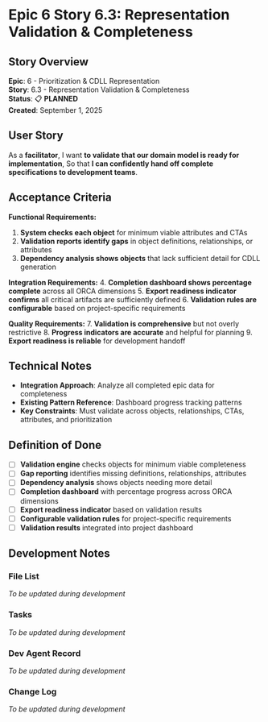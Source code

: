 # Epic 6 Story 6.3: Representation Validation & Completeness

## Story Overview

**Epic**: 6 - Prioritization & CDLL Representation  
**Story**: 6.3 - Representation Validation & Completeness  
**Status**: 📋 **PLANNED**  
**Created**: September 1, 2025

## User Story

As a **facilitator**,
I want **to validate that our domain model is ready for implementation**,
So that **I can confidently hand off complete specifications to development teams**.

## Acceptance Criteria

**Functional Requirements:**

1. **System checks each object** for minimum viable attributes and CTAs
2. **Validation reports identify gaps** in object definitions, relationships, or attributes
3. **Dependency analysis shows objects** that lack sufficient detail for CDLL generation

**Integration Requirements:**
4. **Completion dashboard shows percentage complete** across all ORCA dimensions
5. **Export readiness indicator confirms** all critical artifacts are sufficiently defined
6. **Validation rules are configurable** based on project-specific requirements

**Quality Requirements:**
7. **Validation is comprehensive** but not overly restrictive
8. **Progress indicators are accurate** and helpful for planning
9. **Export readiness is reliable** for development handoff

## Technical Notes

- **Integration Approach**: Analyze all completed epic data for completeness
- **Existing Pattern Reference**: Dashboard progress tracking patterns
- **Key Constraints**: Must validate across objects, relationships, CTAs, attributes, and prioritization

## Definition of Done

- [ ] **Validation engine** checks objects for minimum viable completeness
- [ ] **Gap reporting** identifies missing definitions, relationships, attributes
- [ ] **Dependency analysis** shows objects needing more detail
- [ ] **Completion dashboard** with percentage progress across ORCA dimensions
- [ ] **Export readiness indicator** based on validation results
- [ ] **Configurable validation rules** for project-specific requirements
- [ ] **Validation results** integrated into project dashboard

## Development Notes

### File List
*To be updated during development*

### Tasks
*To be updated during development*

### Dev Agent Record
*To be updated during development*

### Change Log
*To be updated during development*
